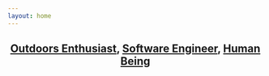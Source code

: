 ```yaml
---
layout: home
---
```


<h2 style="text-align: center" ><a href="/blog/travel/">Outdoors Enthusiast</a>, <a href="/portfolio/">Software Engineer</a>, <a href="/assets/personal/long-live-the-tart.jpg">Human Being</a></h2>
